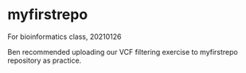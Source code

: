 # myfirstrepo
For bioinformatics class, 20210126

Ben recommended uploading our VCF filtering exercise to myfirstrepo repository as practice. 
